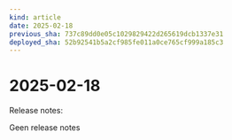 ```yaml
---
kind: article
date: 2025-02-18
previous_sha: 737c89dd0e05c1029829422d265619dcb1337e31
deployed_sha: 52b92541b5a2cf985fe011a0ce765cf999a185c3
---
```


# 2025-02-18

Release notes:

Geen release notes
